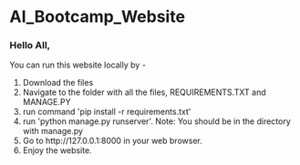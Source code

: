 # AI_Bootcamp_Website
### Hello All, 
You can run this website locally by - 
<ol>
<li>Download the files</li>
<li>Navigate to the folder with all the files, REQUIREMENTS.TXT and MANAGE.PY</li>
<li>run command 'pip install -r requirements.txt'</li>
<li>run 'python manage.py runserver'. Note: You should be in the directory with manage.py</li>
<li>Go to http://127.0.0.1:8000 in your web browser.</li>
<li>Enjoy the website.</li>
<liL>
</ol>
